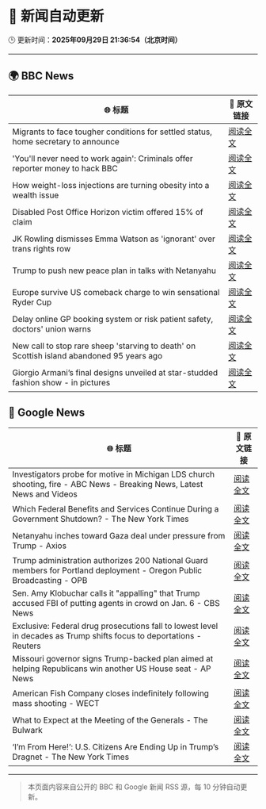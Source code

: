 # 🧠 新闻自动更新

🕒 更新时间：**2025年09月29日 21:36:54（北京时间）**

---

## 🌍 BBC News

| 🌐 标题 | 🔗 原文链接 |
|--------|-------------|
| Migrants to face tougher conditions for settled status, home secretary to announce | [阅读全文](https://www.bbc.com/news/articles/c0m4g3zvy02o?at_medium=RSS&at_campaign=rss) |
| 'You'll never need to work again': Criminals offer reporter money to hack BBC | [阅读全文](https://www.bbc.com/news/articles/c3w5n903447o?at_medium=RSS&at_campaign=rss) |
| How weight-loss injections are turning obesity into a wealth issue | [阅读全文](https://www.bbc.com/news/articles/cre5xp83394o?at_medium=RSS&at_campaign=rss) |
| Disabled Post Office Horizon victim offered 15% of claim | [阅读全文](https://www.bbc.com/news/articles/cq5jqxjqj0eo?at_medium=RSS&at_campaign=rss) |
| JK Rowling dismisses Emma Watson as 'ignorant' over trans rights row | [阅读全文](https://www.bbc.com/news/articles/cr7012ryvyyo?at_medium=RSS&at_campaign=rss) |
| Trump to push new peace plan in talks with Netanyahu | [阅读全文](https://www.bbc.com/news/articles/cvgr092lnyyo?at_medium=RSS&at_campaign=rss) |
| Europe survive US comeback charge to win sensational Ryder Cup | [阅读全文](https://www.bbc.com/sport/golf/articles/c0m4g7k4l0yo?at_medium=RSS&at_campaign=rss) |
| Delay online GP booking system or risk patient safety, doctors' union warns | [阅读全文](https://www.bbc.com/news/articles/cqje8dljz7eo?at_medium=RSS&at_campaign=rss) |
| New call to stop rare sheep 'starving to death' on Scottish island abandoned 95 years ago | [阅读全文](https://www.bbc.com/news/articles/cjr5jwn71y5o?at_medium=RSS&at_campaign=rss) |
| Giorgio Armani’s final designs unveiled at star-studded fashion show - in pictures | [阅读全文](https://www.bbc.com/news/articles/cjw78l98lg4o?at_medium=RSS&at_campaign=rss) |

## 📰 Google News

| 🌐 标题 | 🔗 原文链接 |
|--------|-------------|
| Investigators probe for motive in Michigan LDS church shooting, fire - ABC News - Breaking News, Latest News and Videos | [阅读全文](https://news.google.com/rss/articles/CBMiowFBVV95cUxQY3RERnRDeVNzUnd2S1U3dEZ1Snh5WVo0czA3ZmF1Tk9GQk5sdVRzRTkxZWhfYjROWmgyaXY3X2FxVGZlQXV0MW5HQ3V4MW5DbnlRT1RQSDlDWjBDaUpoMDBLUDBPVXVDd3lwUEUzaFhXQlU2SU5hSFVIRlkxUm1hNUdVdzNQLW42TlY5MXkxM1hXazltTnFQQkROcks5R1hISG1N0gGoAUFVX3lxTE9famtfa3RDTWkwVnNOYXpUejUxLXd0Qm1NYnJhYWZ0UjBhdnhXaU9WY1htRWNYZlpXaFFXdnY1aFB4em9kVzFTWWFwd2Z1WHZoQkFIZjJrUFhuZWZSODJtOHVEdENGWGsyUlR6cTREc0I0WkFyR05oMFczU1dudjBaLVpfczg4T2hGVldQS0JfcXN3ZnJoUUprYlpmS1U1bW82b3BjTEJONw?oc=5) |
| Which Federal Benefits and Services Continue During a Government Shutdown? - The New York Times | [阅读全文](https://news.google.com/rss/articles/CBMioAFBVV95cUxPNnlLUGE2XzNVN2lkWXRUTklhYjl5ajVnSExaZjdtb3plTTRpS1RRU2xfRWFWSjBxLVlVMG5ieWJyeGNyeEZ4QklJcUZhdGE1MUdsQ0ZkTkt2cElUcExON2l1WWdHaThjSWw4dndfUzNkNS1Ca2JaQmIxUEZjRmlLX2VnX3FUbWt2Z29iS2RqNVdheElEbkhBZ1A4SlJyU3Zj?oc=5) |
| Netanyahu inches toward Gaza deal under pressure from Trump - Axios | [阅读全文](https://news.google.com/rss/articles/CBMihgFBVV95cUxQUnppeVpLakpmYkM3bklyeHgyRmNrcHRvYzVkdGlNVzVZR20tSVZiem12amh5RDRrNElWSWJTQ1BLWFhmRGJNVVd4QUJyRVhLanRFanRkUVhPYXBRNlRxUTlkTTdHMGFaVTI0Q3Q2MExWUUtCTU51amN3MWQ0aWw4VnB2WFlhUQ?oc=5) |
| Trump administration authorizes 200 National Guard members for Portland deployment - Oregon Public Broadcasting - OPB | [阅读全文](https://news.google.com/rss/articles/CBMiggFBVV95cUxQY1c1ZlhGMldWNFM1OEJDeHJISGtMSGlBYnJXdWdnYVJ2d1R4VWdqZEdueURmRkZYMnBraDliVC1JZ3A3X3NxS1pYeWs2SkdvaVR4RV94M01NbFVXQTRjdjIxSzNWV2lzZEFQakdjOUMzdEdzOFZYTGNRMm1kOHBWMHBB?oc=5) |
| Sen. Amy Klobuchar calls it "appalling" that Trump accused FBI of putting agents in crowd on Jan. 6 - CBS News | [阅读全文](https://news.google.com/rss/articles/CBMihgFBVV95cUxPc0M4anp0eUxBa2dvX3ZkcVY3MUZKT0c5QV9heWh6bmd0d1dKaU9qQzl3cHVqQjRuQm1vUDBnU2t6cGpVU09yWmJNcC11dnlaaFhBWl96c1lEOHd2bzhOSHBrOHFLU3MxdEdWY1JIQWdPcWhKMlF3Y1F1UlJ6REVEcVlha09CUdIBiwFBVV95cUxPOHNfRXJxWUtxSjZYUE4xVi10S0ZSRWxpcE1sUzg4aklPaFNad3owS1p5TkhfeFhocEFQa3RzMVRLS1ZWaDNkUGtFV0Z3NVZLWDdDX1FudEpBdkVmcmRBa2gyNzZ3ekRjS1R0ckJva0Y2OHp4d0RmMlBWTjN5bmhPYTFZSl9qakhhQ3FB?oc=5) |
| Exclusive: Federal drug prosecutions fall to lowest level in decades as Trump shifts focus to deportations - Reuters | [阅读全文](https://news.google.com/rss/articles/CBMiwAFBVV95cUxOWVF3TjhuRXUzQU5fRUJfSmlqQV9oN2FvQ3VnMXJTY1ZoS0hMLW1zZk14MWFadUxJekVHaUNvRXJES1NpOTlYWVJZMTBzb2pQSFM1UzgyNndxelBobTRHc1hmUUFWWmxUZnFwZTVFblFjRDZ2Z3VZdFRnRjR3VlhxUlA3bUZXYzBic1dKRUVNNGFZa3p0NHpaQ0twYmM0bllMNE5HTXFEWWpzeHlKWDlaQXFkcVZlV0p3eEliQzQtRy0?oc=5) |
| Missouri governor signs Trump-backed plan aimed at helping Republicans win another US House seat - AP News | [阅读全文](https://news.google.com/rss/articles/CBMiogFBVV95cUxNV0oyeFJCRWJBb1UtUVBlQUdLN3BEa19rN2tYN1NfM1U0UnYxZU1BOWtrNElPSXhrN2wtUW9ZMkhTT2Q5ZVNES1dkd182OXdUT2VMUXVmTGQ4a2c5Z3I5dWk2WmFkQUFnSG5WYWc4NnBxNUxVbnMwSVVrVXltd2ZqRENkdFhpcWFybzlYaUVQTU10ZTQ5X0VHeERxNUZOR0dpMVE?oc=5) |
| American Fish Company closes indefinitely following mass shooting - WECT | [阅读全文](https://news.google.com/rss/articles/CBMinwFBVV95cUxQSFV1c3NrS2lZc1RlSDk4RlVvd3ZVNzV6M1c3U0Qya09JMjBpX0NTZ1IzOU1JY2NuMkE1Q005RjhzUUUyWm5fUkN6QUY3aUVYSFo2ZmVOeG1xN1VJWGFSR3plbXUyd3Y1SmdybjhKNkJJM0E0N1Y4TGpNbVRzaHEzaWc5R0FqbHFOWTd3R2lHQ0pmdVRZY0ltY2tfWTJXM2fSAbMBQVVfeXFMTkRzdXl4U2p3MUpKY01tcHJtUWdUclJFRnpRR0pnSHMwbWV2NlYxZE5rRmVyQ2ZUVjRSTklmVVhxUlJHa3JVN0VlUnRhX1k0MlFCZnFSbU5iUFY4elc5cjhYVVlnOUVQMUY1N2tmX2JFMXNGbTJfekcya1NUQ3dSRm9mLXBvaGRpdVZwZjU1ZTBWdTFpNk5IUVN6Z2I3TWM4eUNtRWNRWHZ4cGhMbkNvQWNXcEk?oc=5) |
| What to Expect at the Meeting of the Generals - The Bulwark | [阅读全文](https://news.google.com/rss/articles/CBMilwFBVV95cUxQb2xMUXU0TkJEWk44LWdXa21BMnZMQngxSHhXbzZrMDVQeGJGNHE0YUVNdTNJNXo2clU3OTczQ29kbzRra0RpY19nRmhER0pucHBqc0xRYjBmaExkMWRhSDVPQzlLWnRWOVl6UVB0OGw5emI5Ui1xYkJNNjdCNE9sUUh3RkhwUmZJT200d1I1Mk1VRi1HOTlJ?oc=5) |
| ‘I’m From Here!’: U.S. Citizens Are Ending Up in Trump’s Dragnet - The New York Times | [阅读全文](https://news.google.com/rss/articles/CBMioAFBVV95cUxOQ2hnSFBMVnp2MzRZQ01Vdl9JemViY3B6R2EyWEh0T0RJdXpfTnFRWmFPNmpRUzFwWUZGVjhQaFhUcFh3eFJOUFJhSGhOOHN6LXJJMUE2Qkc2dTd6aHhnN0VOdFNVeWhWdGFNLVRoZ1RzWHpxS3JNNnJNSFM4bXZOTTktdEVQODVBbHFaTnQ2bVRPMUo4dTdDb1JtTHlGWl96?oc=5) |

---
> 本页面内容来自公开的 BBC 和 Google 新闻 RSS 源，每 10 分钟自动更新。
